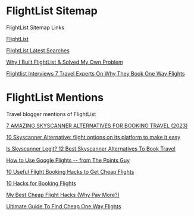 # FlightList Sitemap
FlightList Sitemap Links

[FlightList](https://www.flightlist.io)

[FlightList Latest Searches](https://www.flightlist.io/searches.php)

[Why I Built FlightList & Solved My Own Problem](https://www.flightlist.io/why-i-built-flightlist-solved-my-own-problem.php)

[Flightlist Interviews 7 Travel Experts On Why They Book One Way Flights](https://www.flightlist.io/flightlist-interviews-7-travel-experts-on-why-they-book-one-way-flights.php)

# FlightList Mentions
Travel blogger mentions of FlightList

[7 AMAZING SKYSCANNER ALTERNATIVES FOR BOOKING TRAVEL (2023)](https://roamingsonaa.com/skyscanner-alternatives/)

[10 Skyscanner Alternative: flight options on its platform to make it easy](https://www.aviationnepal.com/10-skyscanner-alternative-flight-options-on-its-platform-to-make-it-easy/)

[Is Skyscanner Legit? 12 Best Skyscanner Alternatives To Book Travel](https://www.aviationnepal.com/10-skyscanner-alternative-flight-options-on-its-platform-to-make-it-easy/)

[How to Use Google Flights -- from The Points Guy](https://community.ricksteves.com/travel-forum/transportation/how-to-use-google-flights-from-the-points-guy)

[10 Useful Flight Booking Hacks to Get Cheap Flights](https://jackroaming.com/10-useful-flight-booking-hacks-to-get-cheap-flights/)

[10 Hacks for Booking Flights](https://worldofwanderlust.com/10-hacks-booking-flights/)

[My Best Cheap Flight Hacks (Why Pay More?)](https://www.workremotelyliveremotely.com/post/best-cheap-flight-hacks)

[Ultimate Guide To Find Cheap One Way Flights](https://travelwithbender.com/travel-thoughts/travel-tips/cheap-one-way-flights)
